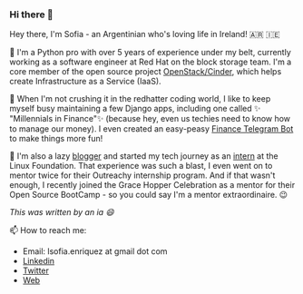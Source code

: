 ### Hi there 👋

Hey there, I'm Sofia - an Argentinian who's loving life in Ireland! 🇦🇷 🇮🇪

🔭 I'm a Python pro with over 5 years of experience under my belt, currently working as a software engineer at Red Hat on the block storage team. I'm a core member of the open source project [OpenStack/Cinder](https://github.com/openstack/cinder/), which helps create Infrastructure as a Service (IaaS).

🔭 When I'm not crushing it in the redhatter coding world, I like to keep myself busy maintaining a few Django apps, including one called ✨ "Millennials in Finance"✨ (because hey, even us techies need to know how to manage our money). I even created an easy-peasy [Finance Telegram Bot](http://t.me/MillennialsInFinanceBot) to make things more fun!

🌱 I'm also a lazy [blogger](https://www.enriquetaso.com/blog/) and started my tech journey as an [intern](https://www.opnfv.org/blog/2019/01/16/opnfv-intern-spotlight-sofia-enriquez) at the Linux Foundation. That experience was such a blast, I even went on to mentor twice for their Outreachy internship program. And if that wasn't enough, I recently joined the Grace Hopper Celebration as a mentor for their Open Source BootCamp - so you could say I'm a mentor extraordinaire. 😉

_This was written by an ia 😄_

📫 How to reach me:
- Email: lsofia.enriquez at gmail dot com 
- [Linkedin](http://www.linkedin.com/in/enriquetaso)
- [Twitter](https://twitter.com/EnriquetaSo)
- [Web](enriquetaso.com)
<!--
**enriquetaso/enriquetaso** is a ✨ _special_ ✨ repository because its `README.md` (this file) appears on your GitHub profile.

Here are some ideas to get you started:

- 🔭 I’m currently working on ...
- 🌱 I’m currently learning ...
- 👯 I’m looking to collaborate on ...
- 🤔 I’m looking for help with ...
- 💬 Ask me about ...
- 📫 How to reach me: ...
- 😄 Pronouns: ...
- ⚡ Fun fact: ...
-->
